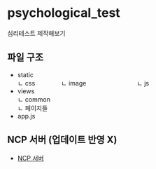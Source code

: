 # psychological_test
심리테스트 제작해보기


## 파일 구조
* static<br>
 ㄴ css　　　　
 ㄴ image　　　　　　　　
 ㄴ js　　　　　　　　　　　
* views<br>
 ㄴ common	                
 ㄴ 페이지들	             
* app.js<br>


## NCP 서버 (업데이트 반영 X)
* [NCP 서버](http://115.85.180.118:8080/)
